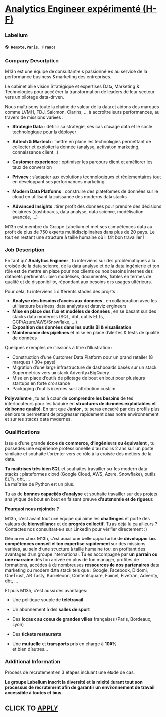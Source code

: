 # [Analytics Engineer expérimenté (H-F)](https://www.remotewlb.com/apply/analytics-engineer-experimente-h-f)  
### Labelium  
#### `🌎 Remote,Paris, France`  

### **Company Description**

M13h est une équipe de consultant·e·s passionné·e·s au service de la performance business & marketing des entreprises.

Le cabinet allie vision Stratégique et expertises Data, Marketing & Technologies pour accélérer la transformation de leaders de leur secteur vers un pilotage data-driven.

Nous maîtrisons toute la chaîne de valeur de la data et aidons des marques comme LVMH, FDJ, Salomon, Clarins, … à accroître leurs performances, au travers de missions variées :

  *  **Stratégie Data** : définir sa stratégie, ses cas d’usage data et le socle technologique pour la déployer

  *  **Adtech & Martech** : mettre en place les technologies permettant de collecter et exploiter la donnée (analyse, activation marketing, connaissance client…)

  *  **Customer experience** : optimiser les parcours client et améliorer les taux de conversion

  *  **Privacy** : s’adapter aux évolutions technologiques et règlementaires tout en développant ses performances marketing

  *  **Modern Data Platforms** : construire des plateformes de données sur le cloud en utilisant la puissance des moderns data stacks

  *  **Advanced Insights** : tirer profit des données pour prendre des décisions éclairées (dashboards, data analyse, data science, modélisation avancée, …)

M13h est membre du Groupe Labelium et met ses compétences data au profit de plus de 750 experts multidisciplinaires dans plus de 20 pays. Le tout en restant une structure à taille humaine où il fait bon travailler !

###  **Job Description**

En tant qu’ **Analytics Engineer** , tu interviens sur des problématiques à la croisée de la data science, de la data analyse et de la data ingénierie et ton rôle est de mettre en place pour nos clients ou nos besoins internes des datasets pertinents : bien modélisés, documentés, fiables en termes de qualité et de disponibilité, répondant aux besoins des usages ultérieurs.

Pour cela, tu interviens à différents stades des projets :

  *  **Analyse des besoins d’accès aux données** , en collaboration avec les utilisateurs business, data analysts et dataviz engineers
  *  **Mise en place des flux et modèles de données** , en se basant sur des stacks data modernes (SQL, dbt, outils ELTs, GCP/Azure/AWS/Snowflake, …)
  *  **Exposition des données dans les outils BI & visualisation**
  *  **Maintenance des pipelines** et mise en place d’alertes & tests de qualité de données

Quelques exemples de missions à titre d’illustration :

  * Construction d’une Customer Data Platform pour un grand retailer (8 marques / 30+ pays)
  * Migration d’une large infrastructure de dashboards basés sur un stack Supermetrics vers un stack Adverity+BigQuery
  * Mise en place d’outils de pilotage de bout en bout pour plusieurs startups en forte croissance
  * Packaging d’outils internes sur l’attribution custom

 **Polyvalent·e** , tu as à cœur de **comprendre les besoins** de tes interlocuteurs pour les traduire en **structures de données exploitables et de bonne qualité**. En tant que **Junior** , tu seras encadré par des profils plus séniors te permettant de progresser rapidement dans notre environnement et sur les stacks data modernes.

###  **Qualifications**

Issu·e d’une grande **école de commerce, d’ingénieurs ou équivalent** , tu possèdes une expérience professionnelle d'au moins 2 ans sur un poste similaire et souhaite t’orienter vers ce rôle à la croisée des métiers de la data.

 **Tu maîtrises très bien SQL** et souhaites travailler sur les modern data stacks : plateformes cloud (Google Cloud, AWS, Azure, Snowflake), outils ELTs, dbt, …  
La maîtrise de Python est un plus.

Tu as de **bonnes capacités d’analyse** et souhaite travailler sur des projets analytique de bout en bout en faisant preuve **d’autonomie et de rigueur.**

 **Pourquoi nous rejoindre ?**

M13h, c’est avant tout une équipe qui aime les **challenges** et porte des valeurs de **bienveillance** et de **progrès collectif**. Tu as déjà lu ça ailleurs ?  
Contactes nos consultant·e·s sur LinkedIn pour vérifier directement :)

Démarrer chez M13h, c’est aussi une belle opportunité de **développer tes compétences conseil et ton expertise rapidement** sur des missions variées, au sein d’une structure à taille humaine tout en profitant des avantages d’un groupe international. Tu es accompagné par **un parrain ou une marraine** dès ton arrivée en plus de ton manager, profites de formations, accèdes à de nombreuses **ressources de nos partenaires** data marketing ou modern data stack tels que : Google, Facebook, Didomi, OneTrust, AB Tasty, Kameleoon, Contentsquare, Funnel, Fivetran, Adverity, dbt, …

Et puis M13h, c’est aussi des avantages:

  * Une politique souple de **télétravail**

  * Un abonnement à des **salles de sport**

  * Des **locaux au coeur de grandes villes** françaises (Paris, Bordeaux, Lyon)

  * Des **tickets restaurants**

  * Une **mutuelle** et **transports** pris en charge à **100%**  
et bien d’autres…

###  **Additional Information**

Process de recrutement en 3 étapes incluant une étude de cas.

 **Le groupe Labelium inscrit la diversité et la mixité durant tout son processus de recrutement afin de garantir un environnement de travail accessible à toutes et tous.**

  
## CLICK TO [APPLY](https://www.remotewlb.com/apply/analytics-engineer-experimente-h-f)

